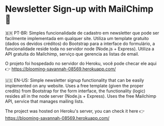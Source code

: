 # Newsletter Sign-up with MailChimp 🍌

🇧🇷 PT-BR: Simples funcionalidade de cadastro em newsletter que pode ser facilmente implementada em qualquer site. Utiliza um template gratuito (dados os devidos créditos) do Bootstrap para a interface do formulário, a funcionalidade reside toda no servidor node (Node.js + Express). Utiliza a API gratuita do Mailchimp, serviço que gerencia as listas de email.

O projeto foi hospedado no servidor do Heroku, você pode checar ele aqui 👉 https://blooming-savannah-08569.herokuapp.com/


🇺🇸 EN-US: Simple newsletter signup functionality that can be easily implemented on any website. Uses a free template (given the proper credits) from Bootstrap for the form interface, the functionality (logic) resides all in the node server (Node.js + Express). Uses the free Mailchimp API, service that manages mailing lists.

The project was hosted on Heroku's server, you can check it here 👉 https://blooming-savannah-08569.herokuapp.com/
